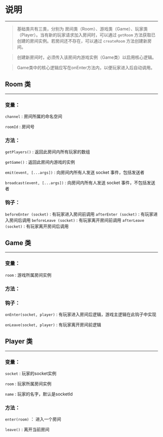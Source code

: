 # 说明
---------
> 基础类共有三类，分别为 房间类（Room）、游戏类（Game）、玩家类（Player）。当有新的玩家请求加入房间时，可以通过 `getRoom` 方法获取已创建的房间实例。若房间还不存在，可以通过 `createRoom` 方法创建新房间。

> 创建新房间时，必须传入该房间内游戏实例（Game类）以启用核心逻辑。

> Game类中的核心逻辑应写在onEnter方法内，以便玩家进入后自动调用。


## Room 类
---------
### 变量：
`channel` : 房间所属的命名空间

`roomId` : 房间号
### 方法：
`getPlayers()` : 返回此房间内所有玩家的数组

`getGame()` : 返回此房间内游戏的实例

`emit(event, [...args])` : 向房间内所有人发送 socket 事件，包括发送者

`broadcast(event, [...args])` : 向房间内所有人发送 socket 事件，不包括发送者

### 钩子：
`beforeEnter (socket)` : 有玩家进入房间前调用
`afterEnter (socket)` : 有玩家进入房间后调用
`beforeLeave (socket)` : 有玩家离开房间前调用
`afterLeave (socket)` : 有玩家离开房间后调用


## Game 类
---------
### 变量：
`room` : 游戏所属房间实例

### 方法：

### 钩子：
`onEnter(socket, player)` : 有玩家进入房间后逻辑，游戏主逻辑在此钩子中实现

`onLeave(socket, player)` : 有玩家离开房间前逻辑
## Player 类
---------
### 变量：
`socket` : 玩家的socket实例

`room` : 玩家所属房间实例

`name` : 玩家的名字，默认是socketId

### 方法：
`enter(room)` ： 进入一个房间

`leave()` : 离开当前房间